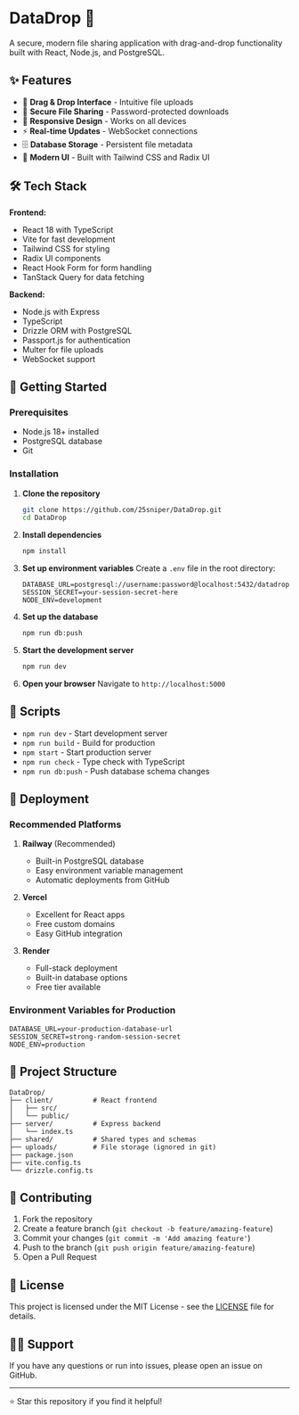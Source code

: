 # DataDrop 📁

A secure, modern file sharing application with drag-and-drop functionality built with React, Node.js, and PostgreSQL.

## ✨ Features

- 🎯 **Drag & Drop Interface** - Intuitive file uploads
- 🔐 **Secure File Sharing** - Password-protected downloads
- 📱 **Responsive Design** - Works on all devices
- ⚡ **Real-time Updates** - WebSocket connections
- 🗄️ **Database Storage** - Persistent file metadata
- 🎨 **Modern UI** - Built with Tailwind CSS and Radix UI

## 🛠️ Tech Stack

**Frontend:**
- React 18 with TypeScript
- Vite for fast development
- Tailwind CSS for styling
- Radix UI components
- React Hook Form for form handling
- TanStack Query for data fetching

**Backend:**
- Node.js with Express
- TypeScript
- Drizzle ORM with PostgreSQL
- Passport.js for authentication
- Multer for file uploads
- WebSocket support

## 🚀 Getting Started

### Prerequisites

- Node.js 18+ installed
- PostgreSQL database
- Git

### Installation

1. **Clone the repository**
   ```bash
   git clone https://github.com/25sniper/DataDrop.git
   cd DataDrop
   ```

2. **Install dependencies**
   ```bash
   npm install
   ```

3. **Set up environment variables**
   Create a `.env` file in the root directory:
   ```env
   DATABASE_URL=postgresql://username:password@localhost:5432/datadrop
   SESSION_SECRET=your-session-secret-here
   NODE_ENV=development
   ```

4. **Set up the database**
   ```bash
   npm run db:push
   ```

5. **Start the development server**
   ```bash
   npm run dev
   ```

6. **Open your browser**
   Navigate to `http://localhost:5000`

## 📝 Scripts

- `npm run dev` - Start development server
- `npm run build` - Build for production
- `npm start` - Start production server
- `npm run check` - Type check with TypeScript
- `npm run db:push` - Push database schema changes

## 🚀 Deployment

### Recommended Platforms

1. **Railway** (Recommended)
   - Built-in PostgreSQL database
   - Easy environment variable management
   - Automatic deployments from GitHub

2. **Vercel**
   - Excellent for React apps
   - Free custom domains
   - Easy GitHub integration

3. **Render**
   - Full-stack deployment
   - Built-in database options
   - Free tier available

### Environment Variables for Production

```env
DATABASE_URL=your-production-database-url
SESSION_SECRET=strong-random-session-secret
NODE_ENV=production
```

## 📁 Project Structure

```
DataDrop/
├── client/          # React frontend
│   ├── src/
│   └── public/
├── server/          # Express backend
│   └── index.ts
├── shared/          # Shared types and schemas
├── uploads/         # File storage (ignored in git)
├── package.json
├── vite.config.ts
└── drizzle.config.ts
```

## 🤝 Contributing

1. Fork the repository
2. Create a feature branch (`git checkout -b feature/amazing-feature`)
3. Commit your changes (`git commit -m 'Add amazing feature'`)
4. Push to the branch (`git push origin feature/amazing-feature`)
5. Open a Pull Request

## 📄 License

This project is licensed under the MIT License - see the [LICENSE](LICENSE) file for details.

## 🙋‍♂️ Support

If you have any questions or run into issues, please open an issue on GitHub.

---

⭐ Star this repository if you find it helpful!
